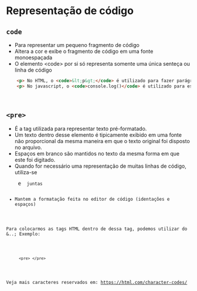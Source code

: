 # Representação de código

## <code>code</code> 
- Para representar um pequeno fragmento de código 
- Altera a cor e exibe o fragmento de código em uma fonte monoespaçada
- O elemento &lt;code&gt; por si só representa somente uma única senteça ou linha de código

```html
    <p> No HTML, o <code>&lt;p&gt;</code> é utilizado para fazer parágrafos </p> <!-- Note que foi necessário o uso de Entity, saiba mais aqui.: https://developer.mozilla.org/en-US/docs/Glossary/Entity> -->
    <p> No javascript, o <code>console.log()</code> é utilizado para escrever no console </p>
```

</br>

## <code>&lt;pre&gt;</code>
- É a tag utilizada para representar texto pré-formatado.
- Um texto dentro desse elemento é tipicamente exibido em uma fonte não proporcional da mesma maneira em que o texto original foi disposto no arquivo. 
- Espaços em branco são mantidos no texto da mesma forma em que este foi digitado.
- Quando for necessário uma representação de muitas linhas de código, utiliza-se <pre> e <code> juntas
- Mantem a formatação feita no editor de código (identações e espaços)


Para colocarmos as tags HTML dentro de dessa tag, podemos utilizar do &..; 
Exemplo:
<pre> 
    <code> &lt;pre&gt; &lt;&sol;pre&gt;</code> 
</pre> 

Veja mais caracteres reservados em: 
https://html.com/character-codes/ 

